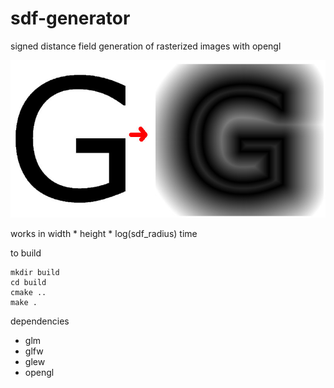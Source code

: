 # sdf-generator
signed distance field generation of rasterized images with opengl

![the letter g turning into a signed distance field](./example.jpeg)

works in width * height * log(sdf_radius) time  

to build
```
mkdir build
cd build
cmake ..
make .
```
dependencies
<ul>
<li>glm</li>
<li>glfw</li>
<li>glew</li>
<li>opengl</li>
</ul>